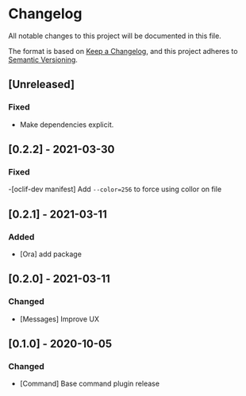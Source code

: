 # Changelog
All notable changes to this project will be documented in this file.

The format is based on [Keep a Changelog](https://keepachangelog.com/en/1.0.0/),
and this project adheres to [Semantic Versioning](https://semver.org/spec/v2.0.0.html).

## [Unreleased]
### Fixed
- Make dependencies explicit.


## [0.2.2] - 2021-03-30

### Fixed

-[oclif-dev manifest] Add `--color=256` to force using collor on file
## [0.2.1] - 2021-03-11
### Added

- [Ora] add package
## [0.2.0] - 2021-03-11
### Changed

- [Messages] Improve UX
## [0.1.0] - 2020-10-05
### Changed
- [Command] Base command plugin release
